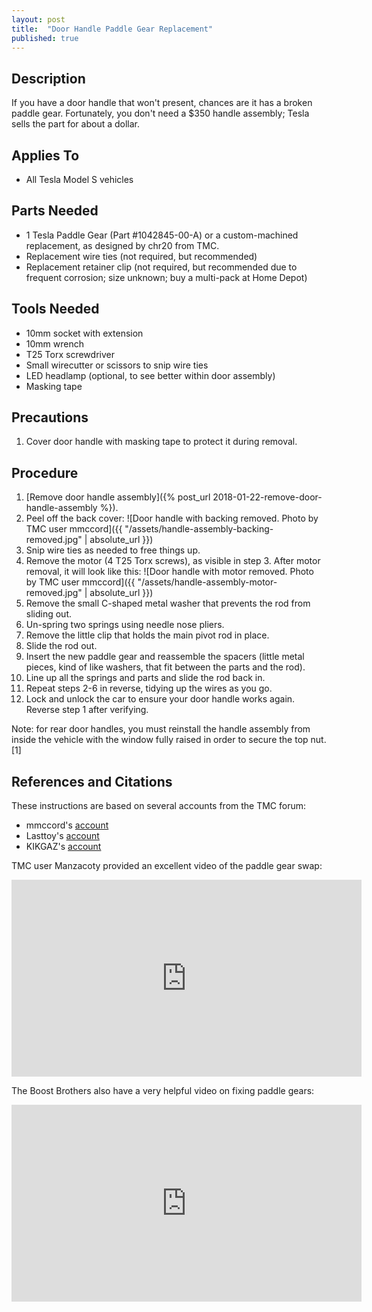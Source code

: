 ```yaml
---
layout: post
title:  "Door Handle Paddle Gear Replacement"
published: true
---
```


## Description

If you have a door handle that won't present, chances are it has a broken paddle gear. Fortunately, you don't need a $350 handle assembly; Tesla sells the part for about a dollar.

## Applies To

* All Tesla Model S vehicles

## Parts Needed

* 1 Tesla Paddle Gear (Part #1042845-00-A) or a custom-machined replacement, as designed by chr20 from TMC.
* Replacement wire ties (not required, but recommended)
* Replacement retainer clip (not required, but recommended due to frequent corrosion; size unknown; buy a multi-pack at Home Depot)

## Tools Needed

* 10mm socket with extension
* 10mm wrench
* T25 Torx screwdriver
* Small wirecutter or scissors to snip wire ties
* LED headlamp (optional, to see better within door assembly)
* Masking tape

## Precautions

1. Cover door handle with masking tape to protect it during removal.

## Procedure

1. [Remove door handle assembly]({% post_url 2018-01-22-remove-door-handle-assembly %}).
2. Peel off the back cover:
![Door handle with backing removed. Photo by TMC user mmccord]({{ "/assets/handle-assembly-backing-removed.jpg" | absolute_url }})
3. Snip wire ties as needed to free things up.
4. Remove the motor (4 T25 Torx screws), as visible in step 3. After motor removal, it will look like this:
![Door handle with motor removed. Photo by TMC user mmccord]({{ "/assets/handle-assembly-motor-removed.jpg" | absolute_url }})
5. Remove the small C-shaped metal washer that prevents the rod from sliding out.
6. Un-spring two springs using needle nose pliers.
7. Remove the little clip that holds the main pivot rod in place.
8. Slide the rod out.
9. Insert the new paddle gear and reassemble the spacers (little metal pieces, kind of like washers, that fit between the parts and the rod).
10. Line up all the springs and parts and slide the rod back in.
11. Repeat steps 2-6 in reverse, tidying up the wires as you go.
12. Lock and unlock the car to ensure your door handle works again. Reverse step 1 after verifying.

Note: for rear door handles, you must reinstall the handle assembly from inside the vehicle with the window fully raised in order to secure the top nut.[1]

## References and Citations

These instructions are based on several accounts from the TMC forum:

* mmccord's [account](https://teslamotorsclub.com/tmc/posts/2219244)
* Lasttoy's [account](https://teslamotorsclub.com/tmc/posts/2480553)
* KIKGAZ's [account](https://teslamotorsclub.com/tmc/posts/2516859)

TMC user Manzacoty provided an excellent video of the paddle gear swap:
<iframe width="560" height="315" src="https://www.youtube.com/embed/3V5UNuB-PC0?rel=0" frameborder="0" allow="autoplay; encrypted-media" allowfullscreen></iframe>

The Boost Brothers also have a very helpful video on fixing paddle gears:
<iframe width="560" height="315" src="https://www.youtube.com/embed/i1Q2XLC47b0?rel=0" frameborder="0" allow="autoplay; encrypted-media" allowfullscreen></iframe>

[^1]: https://teslamotorsclub.com/tmc/posts/2480553/
